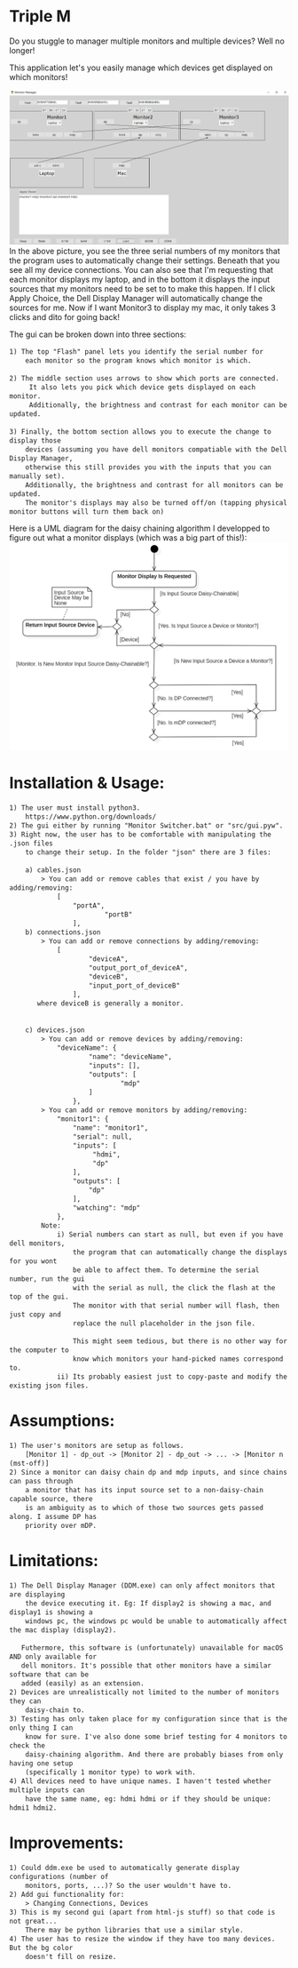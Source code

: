 # Triple M
Do you stuggle to manager multiple monitors and multiple devices?
Well no longer!

This application let's you easily manage which devices get displayed on which monitors!

![Image of GUI](main_screen.png)
In the above picture, you see the three serial numbers of my monitors that the program uses to automatically change their settings. Beneath that you see all my device connections. You can also see that I'm requesting that each monitor displays my laptop, and in the bottom it displays the input sources that my monitors need to be set to to make this happen. If I click Apply Choice, the Dell Display Manager will automatically change the sources for me. Now if I want Monitor3 to display my mac, it only takes 3 clicks and dito for going back!


The gui can be broken down into three sections:

	1) The top "Flash" panel lets you identify the serial number for
		each monitor so the program knows which monitor is which.

	2) The middle section uses arrows to show which ports are connected.
		 It also lets you pick which device gets displayed on each monitor.
		 Additionally, the brightness and contrast for each monitor can be updated.

	3) Finally, the bottom section allows you to execute the change to display those
		devices (assuming you have dell monitors compatiable with the Dell Display Manager,
		otherwise this still provides you with the inputs that you can manually set).
		Additionally, the brightness and contrast for all monitors can be updated.
		The monitor's displays may also be turned off/on (tapping physical monitor buttons will turn them back on)


Here is a UML diagram for the daisy chaining algorithm I developped to figure out what a monitor displays (which was a big part of this!):
![UML Diagram for Daisy Chaining](DaisyChainingAlgorithm.png)



# Installation & Usage:
	1) The user must install python3.
		https://www.python.org/downloads/
	2) The gui either by running "Monitor Switcher.bat" or "src/gui.pyw".
	3) Right now, the user has to be comfortable with manipulating the .json files
		to change their setup. In the folder "json" there are 3 files:

		a) cables.json
			> You can add or remove cables that exist / you have by adding/removing:
				[
					"portA",
	            			"portB"
	        		],
		b) connections.json
			> You can add or remove connections by adding/removing:
				[
			        	"deviceA",
			        	"output_port_of_deviceA",
			        	"deviceB",
			        	"input_port_of_deviceB"
			    	],
		   where deviceB is generally a monitor.


		c) devices.json
			> You can add or remove devices by adding/removing:
				"deviceName": {
			        	"name": "deviceName",
			        	"inputs": [],
			        	"outputs": [
			            		"mdp"
			        	]
			    	},
			> You can add or remove monitors by adding/removing:
			    "monitor1": {
			        "name": "monitor1",
			        "serial": null,
			        "inputs": [
			             "hdmi",
			             "dp"
			        ],
			        "outputs": [
			            "dp"
			        ],
			        "watching": "mdp"
			    },
			Note:
				i) Serial numbers can start as null, but even if you have dell monitors,
					the program that can automatically change the displays for you wont
					be able to affect them. To determine the serial number, run the gui
					with the serial as null, the click the flash at the top of the gui.
					The monitor with that serial number will flash, then just copy and
					replace the null placeholder in the json file.

					This might seem tedious, but there is no other way for the computer to
					know which monitors your hand-picked names correspond to.
				ii) Its probably easiest just to copy-paste and modify the existing json files.

# Assumptions:
	1) The user's monitors are setup as follows.
		[Monitor 1] - dp_out -> [Monitor 2] - dp_out -> ... -> [Monitor n (mst-off)]
	2) Since a monitor can daisy chain dp and mdp inputs, and since chains can pass through
		a monitor that has its input source set to a non-daisy-chain capable source, there
		is an ambiguity as to which of those two sources gets passed along. I assume DP has
		priority over mDP.

# Limitations:
	1) The Dell Display Manager (DDM.exe) can only affect monitors that are displaying
		the device executing it. Eg: If display2 is showing a mac, and display1 is showing a
		windows pc, the windows pc would be unable to automatically affect the mac display (display2).

	   Futhermore, this software is (unfortunately) unavailable for macOS AND only available for
	   dell monitors. It's possible that other monitors have a similar software that can be
	   added (easily) as an extension.
	2) Devices are unrealistically not limited to the number of monitors they can
		daisy-chain to.
	3) Testing has only taken place for my configuration since that is the only thing I can
	 	know for sure. I've also done some brief testing for 4 monitors to check the
	 	daisy-chaining algorithm. And there are probably biases from only having one setup
	 	(specifically 1 monitor type) to work with.
	4) All devices need to have unique names. I haven't tested whether multiple inputs can
	 	have the same name, eg: hdmi hdmi or if they should be unique: hdmi1 hdmi2.

# Improvements:
	1) Could ddm.exe be used to automatically generate display configurations (number of
		monitors, ports, ...)? So the user wouldn't have to.
	2) Add gui functionality for:
		> Changing Connections, Devices
	3) This is my second gui (apart from html-js stuff) so that code is not great...
		There may be python libraries that use a similar style.
	4) The user has to resize the window if they have too many devices. But the bg color
		doesn't fill on resize.


